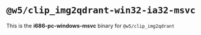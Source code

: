 # `@w5/clip_img2qdrant-win32-ia32-msvc`

This is the **i686-pc-windows-msvc** binary for `@w5/clip_img2qdrant`
